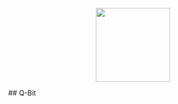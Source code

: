<p align="center">
  <img src="https://github.com/dxvil-exe/Q-Bit/blob/master/assets/images/qbit_trans_white.png" width="150px" height="150px" align="center">
</p>
## Q-Bit
